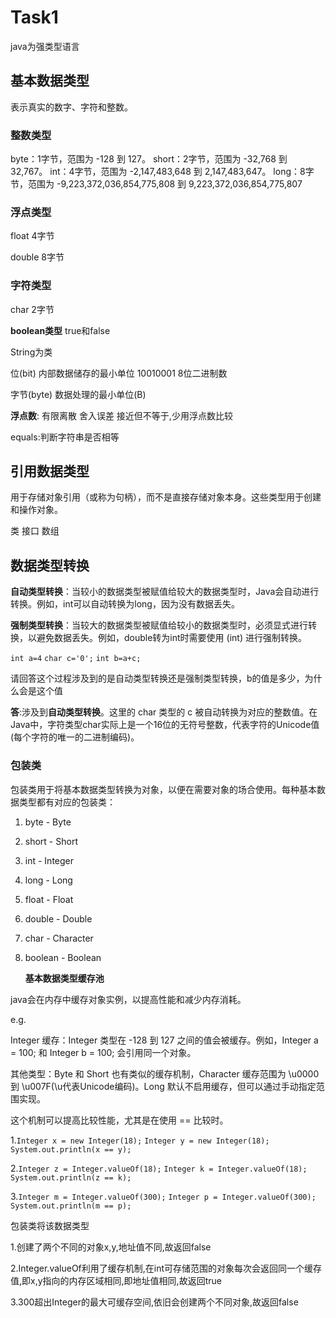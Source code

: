 # Task1

java为强类型语言

## 基本数据类型

表示真实的数字、字符和整数。

### 整数类型

byte：1字节，范围为 -128 到 127。
short：2字节，范围为 -32,768 到 32,767。
int：4字节，范围为 -2,147,483,648 到 2,147,483,647。
long：8字节，范围为 -9,223,372,036,854,775,808 到 9,223,372,036,854,775,807

### 浮点类型

float 4字节

double 8字节

### 字符类型

char 2字节

**boolean类型**  true和false

String为类

位(bit)  内部数据储存的最小单位 10010001  8位二进制数

字节(byte)  数据处理的最小单位(B)



**浮点数**: 有限离散  舍入误差  接近但不等于,少用浮点数比较

equals:判断字符串是否相等



## 引用数据类型

用于存储对象引用（或称为句柄），而不是直接存储对象本身。这些类型用于创建和操作对象。

类  接口 数组



## 数据类型转换

**自动类型转换**：当较小的数据类型被赋值给较大的数据类型时，Java会自动进行转换。例如，int可以自动转换为long，因为没有数据丢失。

**强制类型转换**：当较大的数据类型被赋值给较小的数据类型时，必须显式进行转换，以避免数据丢失。例如，double转为int时需要使用 (int) 进行强制转换。



`int a=4`
`char c='0';`
`int b=a+c;`

请回答这个过程涉及到的是自动类型转换还是强制类型转换，b的值是多少，为什么会是这个值

**答**:涉及到**自动类型转换**。这里的 char 类型的 c 被自动转换为对应的整数值。在Java中，字符类型char实际上是一个16位的无符号整数，代表字符的Unicode值(每个字符的唯一的二进制编码)。



### 包装类

包装类用于将基本数据类型转换为对象，以便在需要对象的场合使用。每种基本数据类型都有对应的包装类：

1. byte - Byte

2. short - Short

3. int - Integer

4. long - Long

5. float - Float

6. double - Double

7. char - Character

8. boolean - Boolean

   **基本数据类型缓存池**

java会在内存中缓存对象实例，以提高性能和减少内存消耗。

e.g.

Integer 缓存：Integer 类型在 -128 到 127 之间的值会被缓存。例如，Integer a = 100; 和 Integer b = 100; 会引用同一个对象。

其他类型：Byte 和 Short 也有类似的缓存机制，Character 缓存范围为 \u0000 到 \u007F(\u代表Unicode编码)。Long 默认不启用缓存，但可以通过手动指定范围实现。

这个机制可以提高比较性能，尤其是在使用 == 比较时。

1.`Integer x = new Integer(18);`
`Integer y = new Integer(18);`
`System.out.println(x == y);`

2.`Integer z = Integer.valueOf(18);`
`Integer k = Integer.valueOf(18);`
`System.out.println(z == k);`

3.`Integer m = Integer.valueOf(300);`
`Integer p = Integer.valueOf(300);`
`System.out.println(m == p);`

包装类将该数据类型

1.创建了两个不同的对象x,y,地址值不同,故返回false

2.Integer.valueOf利用了缓存机制,在int可存储范围的对象每次会返回同一个缓存值,即x,y指向的内存区域相同,即地址值相同,故返回true

3.300超出Integer的最大可缓存空间,依旧会创建两个不同对象,故返回false
